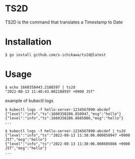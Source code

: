 # TS2D

TS2D is the command that translates a Timestamp to Date

# Installation

```
$ go install github.com/s-ichikawa/ts2d@latest
```

# Usage

```
$ echo 1660358443.2188597 | ts2d
"2022-08-13 11:40:43.002188597 +0900 JST"
```

example of kubectl logs
```
$ kubectl logs -f hello-server-1234567890-abcdef
{"level":"info","ts":1660358286.850947,"msg":"hello"}
{"level":"info","ts":1660358286.8685086,"msg":"hello"}
...

$ kubectl logs -f hello-server-1234567890-abcdef | ts2d
{"level":"info","ts":"2022-08-13 11:38:06.000850947 +0900 JST","msg":"hello"}
{"level":"info","ts":"2022-08-13 11:38:06.008685086 +0900 JST","msg":"hello"}
...
```